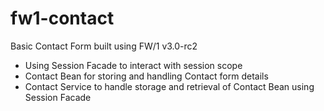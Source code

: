 # fw1-contact

Basic Contact Form built using FW/1 v3.0-rc2
* Using Session Facade to interact with session scope
* Contact Bean for storing and handling Contact form details
* Contact Service to handle storage and retrieval of Contact Bean using Session Facade
